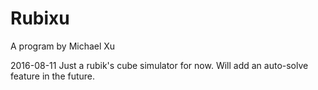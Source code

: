 # Rubixu

A program by Michael Xu

2016-08-11
Just a rubik's cube simulator for now. Will add an auto-solve feature in the future.